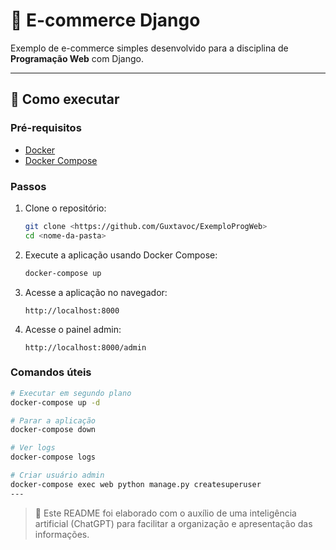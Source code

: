 # 🛒 E-commerce Django

Exemplo de e-commerce simples desenvolvido para a disciplina de **Programação Web** com Django.  

---

## 🚀 Como executar

### Pré-requisitos
- [Docker](https://www.docker.com/get-started)
- [Docker Compose](https://docs.docker.com/compose/)

### Passos
1. Clone o repositório:
    ```bash
    git clone <https://github.com/Guxtavoc/ExemploProgWeb>
    cd <nome-da-pasta>
    ```
2. Execute a aplicação usando Docker Compose:
    ```bash
    docker-compose up
    ```
3. Acesse a aplicação no navegador:
    ```
    http://localhost:8000
    ```
4. Acesse o painel admin:
    ```
    http://localhost:8000/admin
    ```

### Comandos úteis
```bash
# Executar em segundo plano
docker-compose up -d

# Parar a aplicação
docker-compose down

# Ver logs
docker-compose logs

# Criar usuário admin
docker-compose exec web python manage.py createsuperuser
---
```
> 🧠 Este README foi elaborado com o auxílio de uma inteligência artificial (ChatGPT) para facilitar a organização e apresentação das informações.
